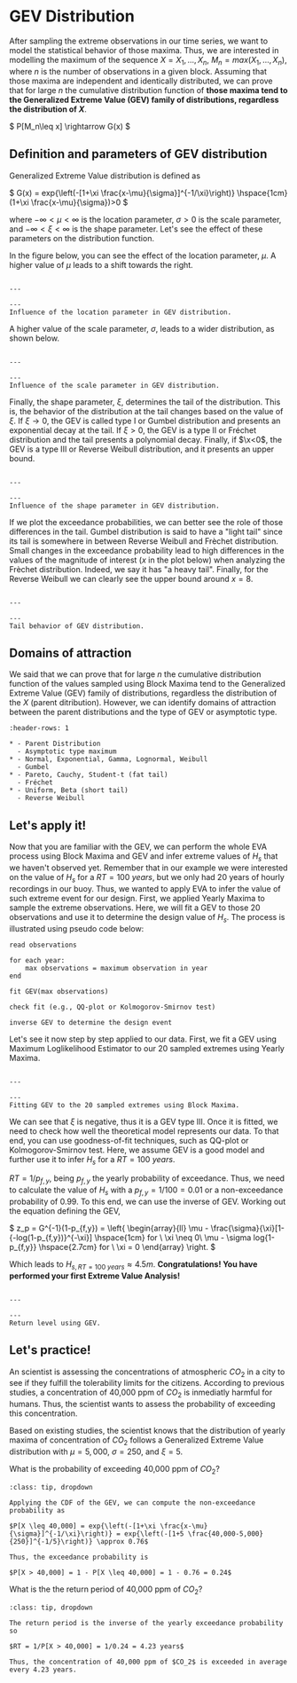 
# GEV Distribution

After sampling the extreme observations in our time series, we want to model the statistical behavior of those maxima. Thus, we are interested in modelling the maximum of the sequence $X = X_1,...,X_n$, $M_n = max(X_1,..., X_n)$, where $n$ is the number of observations in a given block. Assuming that those maxima are independent and identically distributed, we can prove that for large $n$ the cumulative distribution function of **those maxima tend to the Generalized Extreme Value (GEV) family of distributions, regardless the distribution of $X$**.

$
P[M_n\leq x] \rightarrow G(x)
$

## Definition and parameters of GEV distribution

Generalized Extreme Value distribution is defined as

$
G(x) = exp{\left(-[1+\xi \frac{x-\mu}{\sigma}]^{-1/\xi}\right)}  \hspace{1cm} (1+\xi \frac{x-\mu}{\sigma})>0
$

where $-\infty < \mu < \infty$ is the location parameter, $\sigma > 0$ is the scale parameter, and $-\infty < \xi < \infty$ is the shape parameter. Let's see the effect of these parameters on the distribution function.

In the figure below, you can see the effect of the location parameter, $\mu$. A higher value of $\mu$ leads to a shift towards the right.

```{figure} https://files.mude.citg.tudelft.nl/GEV_mu.png

---

---
Influence of the location parameter in GEV distribution.
```

A higher value of the scale parameter, $\sigma$, leads to a wider distribution, as shown below.

```{figure} https://files.mude.citg.tudelft.nl/GEV_sigma.png

---

---
Influence of the scale parameter in GEV distribution.
```

Finally, the shape parameter, $\xi$, determines the tail of the distribution. This is, the behavior of the distribution at the tail changes based on the value of $\xi$. If $\xi \rightarrow 0$, the GEV is called type I or Gumbel distribution and presents an exponential decay at the tail. If $\xi>0$, the GEV is a type II or Fréchet distribution and the tail presents a polynomial decay. Finally, if $\x<0$, the GEV is a type III or Reverse Weibull distribution, and it presents an upper bound.

```{figure} https://files.mude.citg.tudelft.nl/GEV_xi.png

---

---
Influence of the shape parameter in GEV distribution.
```

If we plot the exceedance probabilities, we can better see the role of those differences in the tail. Gumbel distribution is said to have a "light tail" since its tail is somewhere in between Reverse Weibull and Frèchet distribution. Small changes in the exceedance probability lead to high differences in the values of the magnitude of interest ($x$ in the plot below) when analyzing the Frèchet distribution. Indeed, we say it has "a heavy tail". Finally, for the Reverse Weibull we can clearly see the upper bound around $x = 8$.

```{figure} https://files.mude.citg.tudelft.nl/GEV_tail.png

---

---
Tail behavior of GEV distribution.
```

## Domains of attraction

We said that we can prove that for large $n$ the cumulative distribution function of the values sampled using Block Maxima tend to the Generalized Extreme Value (GEV) family of distributions, regardless the distribution of the $X$ (parent ditribution). However, we can identify domains of attraction between the parent distributions and the type of GEV or asymptotic type.

```{list-table}
:header-rows: 1

* - Parent Distribution
  - Asymptotic type maximum 
* - Normal, Exponential, Gamma, Lognormal, Weibull
  - Gumbel
* - Pareto, Cauchy, Student-t (fat tail)
  - Fréchet
* - Uniform, Beta (short tail)
  - Reverse Weibull
```

## Let's apply it!

Now that you are familiar with the GEV, we can perform the whole EVA process using Block Maxima and GEV and infer extreme values of $H_s$ that we haven't observed yet. Remember that in our example we were interested on the value of $H_s$ for a $RT = 100\ years$, but we only had 20 years of hourly recordings in our buoy. Thus, we wanted to apply EVA to infer the value of such extreme event for our design. First, we applied Yearly Maxima to sample the extreme observations. Here, we will fit a GEV to those 20 observations and use it to determine the design value of $H_s$. The process is illustrated using pseudo code below:

    read observations 

    for each year:
        max observations = maximum observation in year 
    end

    fit GEV(max observations)

    check fit (e.g., QQ-plot or Kolmogorov-Smirnov test)

    inverse GEV to determine the design event


Let's see it now step by step applied to our data. First, we fit a GEV using Maximum Loglikelihood Estimator to our 20 sampled extremes using Yearly Maxima.

```{figure} https://files.mude.citg.tudelft.nl/GEV_fit.png

---

---
Fitting GEV to the 20 sampled extremes using Block Maxima.
```

We can see that $\xi$ is negative, thus it is a GEV type III. Once it is fitted, we need to check how well the theoretical model represents our data. To that end, you can use goodness-of-fit techniques, such as QQ-plot or Kolmogorov-Smirnov test. Here, we assume GEV is a good model and further use it to infer $H_s$ for a $RT=100 \ years$.

$RT = 1/p_{f,y}$, being $p_{f,y}$ the yearly probability of exceedance. Thus, we need to calculate the value of $H_s$ with a $p_{f,y} = 1/100 = 0.01$ or a non-exceedance probability of 0.99. To this end, we can use the inverse of GEV. Working out the equation defining the GEV,

$
z_p = G^{-1}(1-p_{f,y}) = \left\{
    \begin{array}{ll}
        \mu - \frac{\sigma}{\xi}[1-\{-log(1-p_{f,y})\}^{-\xi}] \hspace{1cm} for \ \xi \neq 0\\
        \mu - \sigma log\{1-p_{f,y}\} \hspace{2.7cm} for \ \xi = 0
    \end{array}
\right.
$

Which leads to $H_{s, RT=100 \ years} \approx  4.5 m$. **Congratulations! You have performed your first Extreme Value Analysis!**

```{figure} https://files.mude.citg.tudelft.nl/GEV_return.png

---

---
Return level using GEV.
```

## Let's practice!

An scientist is assessing the concentrations of atmospheric $CO_2$ in a city to see if they fulfill the tolerability limits for the citizens. According to previous studies, a concentration of 40,000 ppm of $CO_2$ is inmediatly harmful for humans. Thus, the scientist wants to assess the probability of exceeding this concentration.

Based on existing studies, the scientist knows that the distribution of yearly maxima of concentration of $CO_2$ follows a Generalized Extreme Value distribution with $\mu=5,000$, $\sigma=250$, and $\xi=5$.

What is the probability of exceeding 40,000 ppm of $CO_2$?

```{admonition} Answer
:class: tip, dropdown

Applying the CDF of the GEV, we can compute the non-exceedance probability as

$P[X \leq 40,000] = exp{\left(-[1+\xi \frac{x-\mu}{\sigma}]^{-1/\xi}\right)} = exp{\left(-[1+5 \frac{40,000-5,000}{250}]^{-1/5}\right)} \approx 0.76$

Thus, the exceedance probability is

$P[X > 40,000] = 1 - P[X \leq 40,000] = 1 - 0.76 = 0.24$

```

What is the the return period of 40,000 ppm of $CO_2$?

```{admonition} Answer
:class: tip, dropdown

The return period is the inverse of the yearly exceedance probability so

$RT = 1/P[X > 40,000] = 1/0.24 = 4.23 years$

Thus, the concentration of 40,000 ppm of $CO_2$ is exceeded in average every 4.23 years.

```